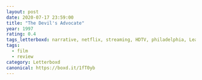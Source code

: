 ```yaml
---
layout: post 
date: 2020-07-17 23:59:00
title: "The Devil's Advocate"
year: 1997
rating: 0.4
tags_letterboxd: narrative, netflix, streaming, HDTV, philadelphia, Leah
tags:
  - film
  - review
category: Letterboxd
canonical: https://boxd.it/1fT0yb
---
```

